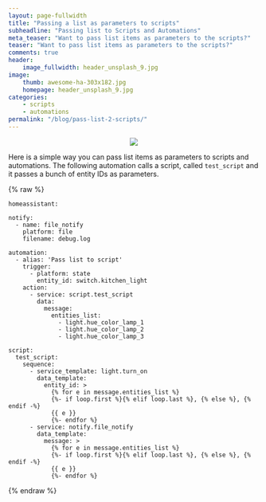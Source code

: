 ```yaml
---
layout: page-fullwidth
title: "Passing a list as parameters to scripts"
subheadline: "Passing list to Scripts and Automations"
meta_teaser: "Want to pass list items as parameters to the scripts?"
teaser: "Want to pass list items as parameters to the scripts?"
comments: true
header:
    image_fullwidth: header_unsplash_9.jpg
image:
    thumb: awesome-ha-303x182.jpg
    homepage: header_unsplash_9.jpg
categories:
    - scripts
    - automations
permalink: "/blog/pass-list-2-scripts/"
---
```


<center><img src="{{site.url}}/images/awesome-ha-303x182.jpg"></center>

Here is a simple way you can pass list items as parameters to scripts and automations. The following automation calls a script, called `test_script` and it passes a bunch of entity IDs as parameters. 

{% raw %}
```
homeassistant:

notify:
  - name: file_notify
    platform: file
    filename: debug.log

automation:
  - alias: 'Pass list to script'
    trigger:
      - platform: state
        entity_id: switch.kitchen_light
    action:
      - service: script.test_script
        data:
          message:
            entities_list:
              - light.hue_color_lamp_1
              - light.hue_color_lamp_2
              - light.hue_color_lamp_3

script:
  test_script:
    sequence:
      - service_template: light.turn_on
        data_template:
          entity_id: >
            {% for e in message.entities_list %}
            {%- if loop.first %}{% elif loop.last %}, {% else %}, {% endif -%}
            {{ e }}
            {%- endfor %}
      - service: notify.file_notify
        data_template:
          message: >
		    {% for e in message.entities_list %}
            {%- if loop.first %}{% elif loop.last %}, {% else %}, {% endif -%}
            {{ e }}
            {%- endfor %}
```
{% endraw %}
